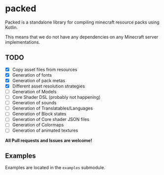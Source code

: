 # packed
Packed is a standalone library for compiling minecraft resource packs using Kotlin.

This means that we do not have any dependencies on any Minecraft server implementations.

## TODO

- [x] Copy asset files from resources
- [x] Generation of fonts
- [x] Generation of pack metas
- [x] Different asset resolution strategies
- [ ] Generation of Models
- [ ] Core Shader DSL (probably not happening)
- [ ] Generation of sounds
- [ ] Generation of Translatables/Languages
- [ ] Generation of Block states
- [ ] Generation of Core shader JSON files
- [ ] Generation of Colormaps
- [ ] Generation of animated textures

**All Pull requests and Issues are welcome!**

## Examples

Examples are located in the `examples` submodule.
